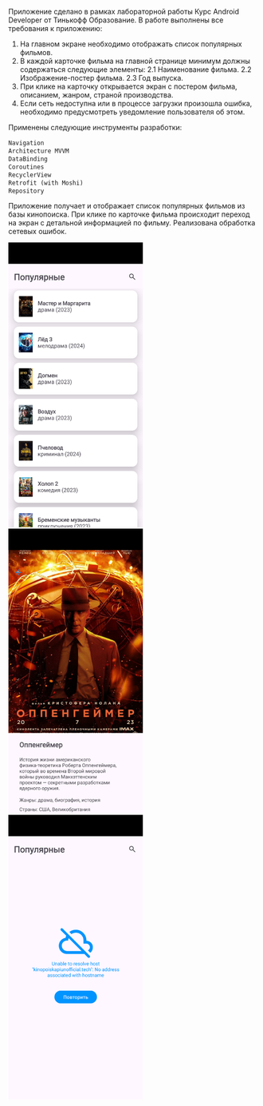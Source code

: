 Приложение сделано в рамках лабораторной работы Курс Android Developer от Тинькофф Образование.
В работе выполнены все требования к приложению:
1. На главном экране необходимо отображать список популярных фильмов.
2. В каждой карточке фильма на главной странице минимум должны содержаться следующие
элементы:
2.1 Наименование фильма.
2.2 Изображение-постер фильма.
2.3 Год выпуска.
3. При клике на карточку открывается экран с постером фильма, описанием, жанром, страной
производства.
4. Если сеть недоступна или в процессе загрузки произошла ошибка, необходимо предусмотреть
уведомление пользователя об этом.

Применены следующие инструменты разработки:

    Navigation
    Architecture MVVM
    DataBinding
    Сoroutines
    RecyclerView
    Retrofit (with Moshi)
    Repository
Приложение получает и отображает список популярных фильмов из базы кинопоиска. При клике по карточке
фильма происходит переход на экран с детальной информацией по фильму. Реализована обработка сетевых ошибок.
<p>
<img src='https://github.com/eln0rte/screenshots/blob/0eba7e15718c86ca48d3213139b707e87a74f996/Screenshot_1707691160.png' width='270'>
<img src='https://github.com/eln0rte/screenshots/blob/0eba7e15718c86ca48d3213139b707e87a74f996/Screenshot_1707691191.png' width='270'>
<img src='https://github.com/eln0rte/screenshots/blob/0eba7e15718c86ca48d3213139b707e87a74f996/Screenshot_1707691231.png' width='270'>

